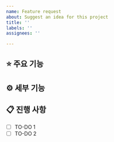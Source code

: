 ```yaml
---
name: Feature request
about: Suggest an idea for this project
title: ''
labels: ''
assignees: ''

---
```


## ⭐ 주요 기능 <!-- 구현할 기능(목표)에 대한 간략한 설명 -->

## ⚙ 세부 기능 <!-- 구현할 기능에 대한 세부적인 설명 -->

## 📋 진행 사항
- [ ] TO-DO 1
- [ ] TO-DO 2
